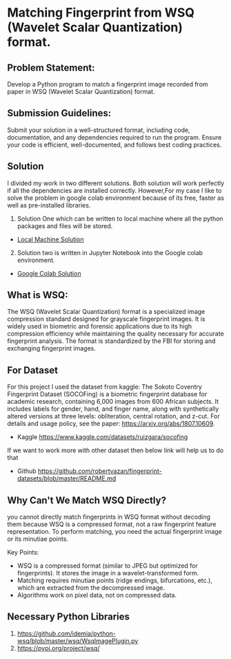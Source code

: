 # Matching Fingerprint from WSQ (Wavelet Scalar Quantization) format.

## Problem Statement: 

Develop a Python program to match a fingerprint image recorded from paper in WSQ (Wavelet Scalar Quantization) format.

## Submission Guidelines:

Submit your solution in a well-structured format, including code, documentation, and any dependencies required to run the program. Ensure your code is efficient, well-documented, and follows best coding practices.

## Solution
I divided my work in two different solutions. Both solution will work perfectly if all the dependencies are installed correctly. However,For my case I like to solve the problem in google colab environment because of its free, faster as well as pre-installed libraries.

1. Solution One which can be written to local machine where all the python packages and files will be stored.
- [Local Machine Solution](https://github.com/Maxyee/Python_Code/tree/master/python_fingerprint_wsq/local_machine_solution)
2. Solution two is written in Jupyter Notebook into the Google colab environment.
- [Google Colab Solution](https://github.com/Maxyee/Python_Code/tree/master/python_fingerprint_wsq/google_colab_solution)


## What is WSQ:
The WSQ (Wavelet Scalar Quantization) format is a specialized image compression standard designed for grayscale fingerprint images. It is widely used in biometric and forensic applications due to its high compression efficiency while maintaining the quality necessary for accurate fingerprint analysis. The format is standardized by the FBI for storing and exchanging fingerprint images.

## For Dataset
For this project I used the dataset from kaggle:
The Sokoto Coventry Fingerprint Dataset (SOCOFing) is a biometric fingerprint database for academic research, containing 6,000 images from 600 African subjects. It includes labels for gender, hand, and finger name, along with synthetically altered versions at three levels: obliteration, central rotation, and z-cut. For details and usage policy, see the paper: https://arxiv.org/abs/1807.10609.

- Kaggle
https://www.kaggle.com/datasets/ruizgara/socofing

If we want to work more with other dataset then below link will help us to do that

- Github
https://github.com/robertvazan/fingerprint-datasets/blob/master/README.md


## Why Can't We Match WSQ Directly?
you cannot directly match fingerprints in WSQ format without decoding them because WSQ is a compressed format, not a raw fingerprint feature representation. To perform matching, you need the actual fingerprint image or its minutiae points.

Key Points:

- WSQ is a compressed format (similar to JPEG but optimized for fingerprints). It stores the image in a wavelet-transformed form.
- Matching requires minutiae points (ridge endings, bifurcations, etc.), which are extracted from the decompressed image.
- Algorithms work on pixel data, not on compressed data.

## Necessary Python Libraries
1. https://github.com/idemia/python-wsq/blob/master/wsq/WsqImagePlugin.py
2. https://pypi.org/project/wsq/